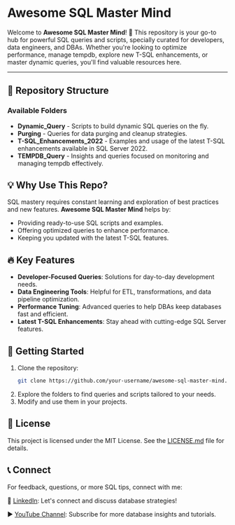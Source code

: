 # Awesome SQL Master Mind

Welcome to **Awesome SQL Master Mind**! 🚀 This repository is your go-to hub for powerful SQL queries and scripts, specially curated for developers, data engineers, and DBAs. Whether you're looking to optimize performance, manage tempdb, explore new T-SQL enhancements, or master dynamic queries, you'll find valuable resources here.

---

## 📂 Repository Structure

### Available Folders
- **Dynamic_Query** - Scripts to build dynamic SQL queries on the fly.
- **Purging** - Queries for data purging and cleanup strategies.
- **T-SQL_Enhancements_2022** - Examples and usage of the latest T-SQL enhancements available in SQL Server 2022.
- **TEMPDB_Query** - Insights and queries focused on monitoring and managing tempdb effectively.

## 💡 Why Use This Repo?

SQL mastery requires constant learning and exploration of best practices and new features. **Awesome SQL Master Mind** helps by:
- Providing ready-to-use SQL scripts and examples.
- Offering optimized queries to enhance performance.
- Keeping you updated with the latest T-SQL features.

## 🔥 Key Features

- **Developer-Focused Queries**: Solutions for day-to-day development needs.
- **Data Engineering Tools**: Helpful for ETL, transformations, and data pipeline optimization.
- **Performance Tuning**: Advanced queries to help DBAs keep databases fast and efficient.
- **Latest T-SQL Enhancements**: Stay ahead with cutting-edge SQL Server features.

## 🚀 Getting Started

1. Clone the repository:
   ```bash
   git clone https://github.com/your-username/awesome-sql-master-mind.git
2. Explore the folders to find queries and scripts tailored to your needs.
3. Modify and use them in your projects.

## 📜 License

This project is licensed under the MIT License. See the [LICENSE.md](LICENSE) file for details.

## 📞 Connect

For feedback, questions, or more SQL tips, connect with me:

🔗 [LinkedIn](https://www.linkedin.com/in/naveenkumarm): Let's connect and discuss database strategies!

▶️ [YouTube Channel](https://www.youtube.com/@ttwithnaveen): Subscribe for more database insights and tutorials.

